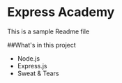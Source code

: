 # Express Academy
This is a sample Readme file

##What's in this project
* Node.js
* Express.js
* Sweat & Tears